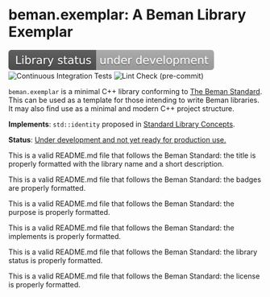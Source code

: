 # beman.exemplar: A Beman Library Exemplar

<!-- SPDX-License-Identifier: Apache-2.0 WITH LLVM-exception -->

<!-- markdownlint-disable-next-line line-length -->

![Library Status](https://raw.githubusercontent.com/bemanproject/beman/refs/heads/main/images/badges/beman_badge-beman_library_under_development.svg) ![Continuous Integration Tests](https://github.com/bemanproject/exemplar/actions/workflows/ci_tests.yml/badge.svg) ![Lint Check (pre-commit)](https://github.com/bemanproject/exemplar/actions/workflows/pre-commit.yml/badge.svg)

<!-- markdownlint-disable-next-line line-length -->

`beman.exemplar` is a minimal C++ library conforming to [The Beman Standard](https://github.com/bemanproject/beman/blob/main/docs/BEMAN_STANDARD.md). This can be used as a template for those intending to write Beman libraries. It may also find use as a minimal and modern C++ project structure.

**Implements**: `std::identity` proposed in [Standard Library Concepts](https://wg21.link/P0898R3).

**Status**: [Under development and not yet ready for production use.](https://github.com/bemanproject/beman/blob/main/docs/BEMAN_LIBRARY_MATURITY_MODEL.md#under-development-and-not-yet-ready-for-production-use)

<!-- markdownlint-disable-next-line line-length -->

This is a valid README.md file that follows the Beman Standard: the title is properly formatted with the library name and a short description.

This is a valid README.md file that follows the Beman Standard: the badges are properly formatted.

This is a valid README.md file that follows the Beman Standard: the purpose is properly formatted.

This is a valid README.md file that follows the Beman Standard: the implements is properly formatted.

This is a valid README.md file that follows the Beman Standard: the library status is properly formatted.

This is a valid README.md file that follows the Beman Standard: the license is properly formatted.
